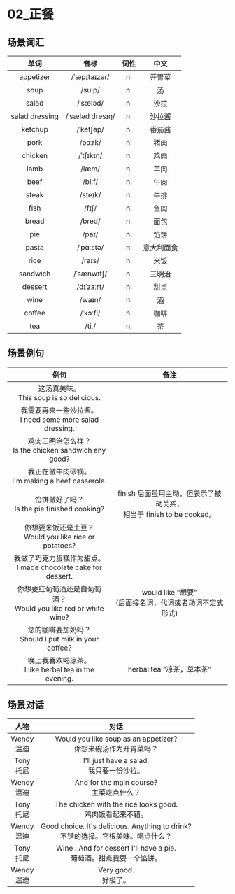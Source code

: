 # 02_正餐

## 场景词汇

|      单词      |      音标       | 词性 |    中文    |
| :------------: | :-------------: | :--: | :--------: |
|   appetizer    |  /ˈæpɪtaɪzər/   |  n.  |   开胃菜   |
|      soup      |     /suːp/      |  n.  |     汤     |
|     salad      |    /ˈsæləd/     |  n.  |    沙拉    |
| salad dressing | /ˈsæləd dresɪŋ/ |  n.  |   沙拉酱   |
|    ketchup     |    /ˈketʃəp/    |  n.  |   番茄酱   |
|      pork      |     /pɔːrk/     |  n.  |    猪肉    |
|    chicken     |    /ˈtʃɪkɪn/    |  n.  |    鸡肉    |
|      lamb      |      /læm/      |  n.  |    羊肉    |
|      beef      |     /biːf/      |  n.  |    牛肉    |
|     steak      |     /steɪk/     |  n.  |    牛排    |
|      fish      |      /fɪʃ/      |  n.  |    鱼肉    |
|     bread      |     /bred/      |  n.  |    面包    |
|      pie       |      /paɪ/      |  n.  |    馅饼    |
|     pasta      |    /ˈpɑːstə/    |  n.  | 意大利面食 |
|      rice      |     /raɪs/      |  n.  |    米饭    |
|    sandwich    |   /ˈsænwɪtʃ/    |  n.  |   三明治   |
|    dessert     |   /dɪˈzɜːrt/    |  n.  |    甜点    |
|      wine      |     /waɪn/      |  n.  |     酒     |
|     coffee     |    /ˈkɔːfi/     |  n.  |    咖啡    |
|      tea       |      /tiː/      |  n.  |     茶     |

## 场景例句

|                             例句                             |                             备注                             |
| :----------------------------------------------------------: | :----------------------------------------------------------: |
|         这汤真美味。<br />This soup is so delicious.         |                                                              |
| 我需要再来一些沙拉酱。<br />I need some more salad dressing. |                                                              |
|  鸡肉三明治怎么样？<br />Is the chicken sandwich any good?   |                                                              |
|     我正在做牛肉砂锅。<br />I'm making a beef casserole.     |                                                              |
|       馅饼做好了吗？<br />Is the pie finished cooking?       | finish 后面虽用主动，但表示了被动关系，<br />相当于 finish to be cooked。 |
|  你想要米饭还是土豆？<br />Would you like rice or potatoes?  |                                                              |
| 我做了巧克力蛋糕作为甜点。<br />I made chocolate cake for dessert. |                                                              |
| 你想要红葡萄酒还是白葡萄酒？<br />Would you like red or white wine? | would like “想要”<br />(后面接名词，代词或者动词不定式形式)  |
|  您的咖啡要加奶吗？<br />Should I put milk in your coffee?   |                                                              |
|  晚上我喜欢喝凉茶。<br />I like herbal tea in the evening.   |                  herbal tea “凉茶，草本茶”                   |

## 场景对话

|      人物       |                             对话                             |
| :-------------: | :----------------------------------------------------------: |
| Wendy<br />温迪 | Would you like soup as an appetizer?<br />你想来碗汤作为开胃菜吗？ |
| Tony<br />托尼  |        I'll just have a salad.<br />我只要一份沙拉。         |
| Wendy<br />温迪 |         And for the main course?<br />主菜吃点什么？         |
| Tony<br />托尼  | The chicken with the rice looks good.<br />鸡肉饭看起来不错。 |
| Wendy<br />温迪 | Good choice. It's delicious. Anything to drink?<br />不错的选择。它很美味。喝点什么？ |
| Tony<br />托尼  | Wine . And for dessert I'll have a pie.<br />葡萄酒。甜点我要一个馅饼。 |
| Wendy<br />温迪 |                   Very good.<br />好极了。                   |